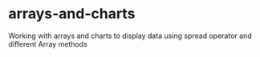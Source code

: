 # arrays-and-charts
Working with arrays and charts to display data using spread operator and different Array methods
